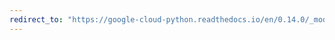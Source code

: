 ```yaml
---
redirect_to: "https://google-cloud-python.readthedocs.io/en/0.14.0/_modules/gcloud/monitoring/client.html"
---
```

